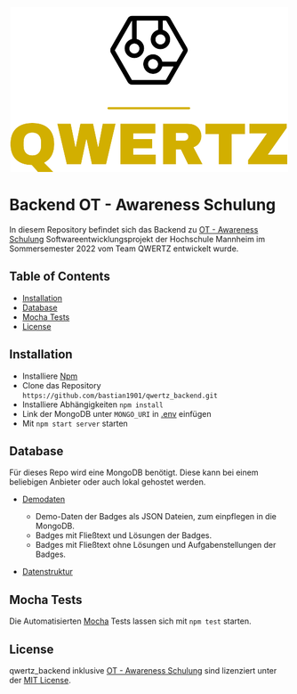 <div align="center">

![alt Logo](https://raw.githubusercontent.com/bastian1901/OT-Awareness-Schulung/master/src/Resources/logo_small.png)

</div>

# Backend OT - Awareness Schulung
In diesem Repository befindet sich das Backend zu [OT - Awareness Schulung](https://github.com/bastian1901/OT-Awareness-Schulung.git)
Softwareentwicklungsprojekt der Hochschule Mannheim im Sommersemester 2022 vom Team QWERTZ entwickelt wurde.

## Table of Contents
- [Installation](#Installation)
- [Database](#Database)
- [Mocha Tests](#Mocha-Tests)
- [License](#License)


## Installation
- Installiere [Npm](https://nodejs.org/en/download/)
- Clone das Repository ```https://github.com/bastian1901/qwertz_backend.git```
- Installiere Abhängigkeiten ```npm install```
- Link der MongoDB unter ```MONGO_URI``` in [.env](https://github.com/bastian1901/qwertz_backend/tree/master/.env) einfügen
- Mit ```npm start server``` starten

## Database
Für dieses Repo wird eine MongoDB benötigt.
Diese kann bei einem beliebigen Anbieter oder auch lokal gehostet werden.

- [Demodaten](https://github.com/bastian1901/qwertz_backend/blob/master/OT-DEMO-Datas.zip)
  - Demo-Daten der Badges als JSON Dateien, zum einpflegen in die MongoDB.
  - Badges mit Fließtext und Lösungen der Badges. 
  - Badges mit Fließtext ohne Lösungen und Aufgabenstellungen der Badges.

- [Datenstruktur](https://github.com/bastian1901/qwertz_backend/tree/master/backend/model)

## Mocha Tests
Die Automatisierten [Mocha](https://mochajs.org/) Tests lassen sich mit ```npm test``` starten.
 
## License
qwertz_backend inklusive [OT - Awareness Schulung](https://github.com/bastian1901/OT-Awareness-Schulung.git) sind lizenziert unter
der [MIT License](https://github.com/bastian1901/qwertz/blob/master/LICENSE).


